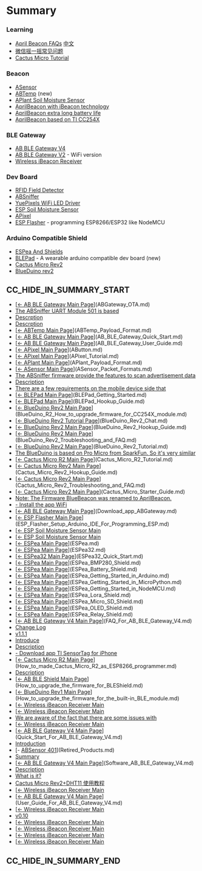 # Summary

### Learning
 
* [April Beacon FAQs](How_to_use_ApriliBeacon.md) [中文](How_to_use_ApriliBeacon/zh.md)
* [微信摇一摇常见问题](WeChat_FAQ.md)
* [Cactus Micro Tutorial](Cactus_Micro_Tutorial_Links.md)

### Beacon

- [ASensor](ASensor.md)
- [ABTemp](ABTemp.md) (new)
- [APlant Soil Moisture Sensor](APlant.md)
- [AprilBeacon with iBeacon technology](AprilBeacon.md)
 - [AprilBeacon extra long battery life](AprilBeacon_based_on_DA14580.md)
 - [AprilBeacon based on TI CC254X](AprilBeacon_based_on_TI_CC254X.md) 

### BLE Gateway

- [AB BLE Gateway V4](AB_BLE_Gateway_V4.md)
- [AB BLE Gateway V2](AB_BLE_Gateway.md) - WiFi version
- [Wireless iBeacon Receiver](Wireless_iBeacon_Receiver.md)

### Dev Board

- [RFID Field Detector](RFID_Field_Detector.md)
- [ABSniffer](ABSniffer.md)
- [YuePixels WiFi LED Driver](YuePixels_WiFi_LED_Driver.md)
- [ESP Soil Moisture Sensor](ESP_Soil_Moisture_Sensor.md)
- [APixel](APixel.md)
- [ESP Flasher](ESP_Flasher_Rev4.md) - programming ESP8266/ESP32 like NodeMCU

### Arduino Compatible Shield

- [ESPea And Shields](ESPea_And_Shields.md)
- [BLEPad](BLEPad.md) - A wearable arduino compatible dev board (new)
- [Cactus Micro Rev2](Cactus_Micro_Rev2.md)
- [BlueDuino rev2](BlueDuino_rev2.md)



## CC_HIDE_IN_SUMMARY_START

- [[← AB BLE Gateway Main Page](AB_BLE_Gateway.md)](ABGateway_OTA.md)
- [The ABSniffer UART Module 501 is based](ABSniffer_UART_Module_501.md)
- [Descrption](ABSniffer_USB_Dongle_502.md)
- [Descrption](ABSniffer_USB_Dongle_528.md)
- [[← ABTemp Main Page](ABTemp.md)](ABTemp_Payload_Format.md)
- [[← AB BLE Gateway Main Page](AB_BLE_Gateway.md)](AB_BLE_Gateway_Quick_Start.md)
- [[← AB BLE Gateway Main Page](AB_BLE_Gateway.md)](AB_BLE_Gateway_User_Guide.md)
- [[← APixel Main Page](APixel.md)](AButton.md)
- [[← APixel Main Page](APixel.md)](APixel_Tutorial.md)
- [[← APlant Main Page](APlant.md)](APlant_Payload_Format.md)
- [[← ASensor Main Page](ASensor.md)](ASensor_Packet_Formats.md)
- [The ABSniffer firmware provide the features to scan advertisement data](AT_Commands_For_ABSniffer_528.md)
- [Description](AprilBeacon_302.md)
- [There are a few requirements on the mobile device side that](April_Beacons_and_App_Requirements.md)
- [[← BLEPad Main Page](BLEPad.md)](BLEPad_Getting_Started.md)
- [[← BLEPad Main Page](BLEPad.md)](BLEPad_Hookup_Guide.md)
- [[← BlueDuino Rev2 Main Page](BlueDuino_rev2.md)](BlueDuino_R2_How_to_upgrade_firmware_for_CC254X_module.md)
- [[← BlueDuino Rev2 Tutorial Page](BlueDuino_Rev2_Tutorial.md)](BlueDuino_Rev2_Chat.md)
- [[← BlueDuino Rev2 Main Page](BlueDuino_rev2.md)](BlueDuino_Rev2_Hookup_Guide.md)
- [[← BlueDuino Rev2 Main Page](BlueDuino_rev2.md)](BlueDuino_Rev2_Troubleshooting_and_FAQ.md)
- [[← BlueDuino Rev2 Main Page](BlueDuino_rev2.md)](BlueDuino_Rev2_Tutorial.md)
- [The BlueDuino is based on Pro Micro from SparkFun. So it's very similar](BlueDuino_Troubleshooting_and_FAQ.md)
- [[← Cactus Micro R2 Main Page](Cactus_Micro_Rev2.md)](Cactus_Micro_R2_Tutorial.md)
- [[← Cactus Micro Rev2 Main Page](Cactus_Micro_Rev2.md)](Cactus_Micro_Rev2_Hookup_Guide.md)
- [[← Cactus Micro Rev2 Main Page](Cactus_Micro_Rev2.md)](Cactus_Micro_Rev2_Troubleshooting_and_FAQ.md)
- [[← Cactus Micro Rev2 Main Page](Cactus_Micro_Rev2.md)](Cactus_Micro_Starter_Guide.md)
- [Note: The Firmware BlueBeacon was renamed to AprilBeacon.](ChangeLogForFirmwareAprilBeacon.md)
- [- Install the app WiFi](Configure_the_Wi-Fi_with_SmartConfig.md)
- [[← AB BLE Gateway Main Page](AB_BLE_Gateway.md)](Download_app_ABGateway.md)
- [[← ESP Flasher Main Page](ESP_Flasher.md)](ESP_Flasher_Setup_Arduino_IDE_For_Programming_ESP.md)
- [[← ESP Soil Moisture Sensor Main](ESP_Soil_Moisture_Sensor_FAQ.md)
- [[← ESP Soil Moisture Sensor Main](ESP_Soil_Moisture_Sensor_Using_Arduino_IDE.md)
- [[← ESPea Main Page](ESPea_And_Shields.md)](ESPea.md)
- [[← ESPea Main Page](ESPea_And_Shields.md)](ESPea32.md)
- [[← ESPea32 Main Page](ESPea32.md)](ESPea32_Quick_Start.md)
- [[← ESPea Main Page](ESPea_And_Shields.md)](ESPea_BMP280_Shield.md)
- [[← ESPea Main Page](ESPea_And_Shields.md)](ESPea_Battery_Shield.md)
- [[← ESPea Main Page](ESPea.md)](ESPea_Getting_Started_in_Arduino.md)
- [[← ESPea Main Page](ESPea.md)](ESPea_Getting_Started_in_MicroPython.md)
- [[← ESPea Main Page](ESPea.md)](ESPea_Getting_Started_in_NodeMCU.md)
- [[← ESPea Main Page](ESPea_And_Shields.md)](ESPea_Lora_Shield.md)
- [[← ESPea Main Page](ESPea_And_Shields.md)](ESPea_Micro_SD_Shield.md)
- [[← ESPea Main Page](ESPea_And_Shields.md)](ESPea_OLED_Shield.md)
- [[← ESPea Main Page](ESPea_And_Shields.md)](ESPea_Relay_Shield.md)
- [[← AB BLE Gateway V4 Main Page](AB_BLE_Gateway_V4.md)](FAQ_For_AB_BLE_Gateway_V4.md)
- [Change Log](Firmware_For_ABTemp.md)
- [v1.1.1](Firmware_For_ESP8266.md)
- [Introduce](Firmware_ZeroKeyboard.md)
- [Description](How_To_Setup_Second_UUID_For_ASensor.md)
- [- Download app TI SensorTag for iPhone](How_To_Upgrade_Firmware.md)
- [[← Cactus Micro R2 Main Page](Cactus_Micro_Rev2.md)](How_to_made_Cactus_Micro_R2_as_ESP8266_programmer.md)
- [Description](How_to_upgrade_the_firmware_for_AprilBeacon_302.md)
- [[← AB BLE Shield Main Page](BLEShield.md)](How_to_upgrade_the_firmware_for_BLEShield.md)
- [[← BlueDuino Rev1 Main Page](BlueDuino_rev1.md)](How_to_upgrade_the_firmware_for_the_built-in_BLE_module.md)
- [[← Wireless iBeacon Receiver Main](How_to_use_the_WiFi-Sniffer.md)
- [[← Wireless iBeacon Receiver Main](How_to_write_my_own_MQTT_client.md)
- [We are aware of the fact that there are some issues with](Issues_with_detecting_iBeacons_in_iOS_7.1.md)
- [[← Wireless iBeacon Receiver Main](MQTT_Config_For_Wi-Fi-Ble-Sniffer.md)
- [[← AB BLE Gateway V4 Main Page](AB_BLE_Gateway_V4.md)](Quick_Start_For_AB_BLE_Gateway_V4.md)
- [Introduction](README.md)
- [- [ABSensor 401](ABSensor_401.md)](Retired_Products.md)
- [Summary](SUMMARY.md)
- [[← AB BLE Gateway V4 Main Page](AB_BLE_Gateway_V4.md)](Software_AB_BLE_Gateway_V4.md)
- [Description](TinyESP.md)
- [What is it?](TinyUART.md)
- [Cactus Micro Rev2+DHT11 使用教程](Tutorial_Cactus_Micro_Rev2_DHT11.md)
- [[← Wireless iBeacon Receiver Main](Upgrade_firmware_for_WiFi-BLE-Sniffer.md)
- [[← AB BLE Gateway V4 Main Page](AB_BLE_Gateway_V4.md)](User_Guide_For_AB_BLE_Gateway_V4.md)
- [[← Wireless iBeacon Receiver Main](Wi-Fi_Config_For_Wi-Fi-BLE-Sniffer.md)
- [v0.10](Wireless_iBeacon_Receiver_Known_Issues.md)
- [[← Wireless iBeacon Receiver Main](Wireless_iBeacon_Receiver_Packet_Format.md)
- [[← Wireless iBeacon Receiver Main](Wireless_iBeacon_Receiver_Troubleshooting_and_FAQ.md)
- [[← Wireless iBeacon Receiver Main](Wireless_iBeacon_Receiver_Update.md)
- [[← Wireless iBeacon Receiver Main](Wireless_iBeacon_Receiver_With_Microsoft_Azure_IoT_hub.md)

## CC_HIDE_IN_SUMMARY_END

